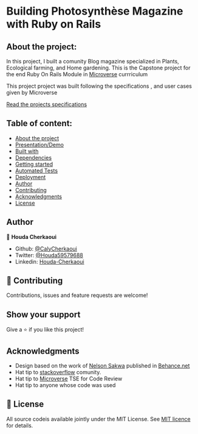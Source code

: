 # Building Photosynthèse Magazine with Ruby on Rails

## About the project:

In this project, I built a comunity Blog magazine specialized in Plants, Ecological farming, and Home gardening.
This is the Capstone project for the end Ruby On Rails Module in [Microverse](https://www.microverse.org/) currriculum

This project project was built following the specifications , and user cases given by Microverse

[Read the projects specifications](https://www.notion.so/Lifestyle-articles-b82a5f10122b4cec924cd5d4a6cf7561)


## Table of content:

- [About the project](#about-the-project)
- [Presentation/Demo](#presentation)
- [Built with](#built-with)
- [Dependencies](#dependencies)
- [Getting started](#getting-started)
- [Automated Tests](#automated-tests)
- [Deployment](#deployment)
- [Author](#author)
- [Contributing](#contributing)
- [Acknowledgments](#acknowledgments)
- [License](#License)


## Author

👤 **Houda Cherkaoui**

- Github: [@CalyCherkaoui](https://github.com/CalyCherkaoui)
- Twitter: [@Houda59579688](https://twitter.com/Houda59579688)
- Linkedin: [Houda-Cherkaoui](https://www.linkedin.com/in/houda-cherkaoui-64106395/)


## 🤝 Contributing

Contributions, issues and feature requests are welcome!

## Show your support

Give a ⭐️ if you like this project!

## Acknowledgments

- Design based on the work of [Nelson Sakwa](https://www.behance.net/sakwadesignstudio) published in [Behance.net](https://www.behance.net/gallery/14554909/liFEsTlye-Mobile-version)
- Hat tip to [stackoverflow](https://stackoverflow.com) comunity.
- Hat tip to [Microverse](https://www.microverse.org/) TSE for Code Review
- Hat tip to anyone whose code was used

## 📝 License

All source codeis available jointly under the MIT License.
See [MIT licence]() for details.
